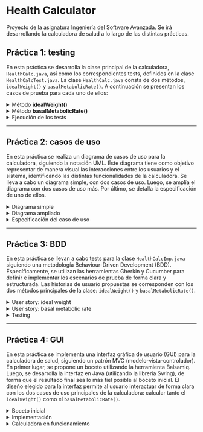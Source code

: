 # Health Calculator
Proyecto de la asignatura Ingeniería del Software Avanzada. Se irá desarrollando la calculadora de salud a lo largo de las distintas prácticas.

## **Práctica 1: testing**

En esta práctica se desarrolla la clase principal de la calculadora, `HealthCalc.java`, así como los correspondientes tests, definidos en la clase `HealthCalcTest.java`. La clase `HealthCalc.java` consta de dos métodos, `idealWeight()` y `basalMetabolicRate()`. A continuación se presentan los casos de prueba para cada uno de ellos:

<details>

<summary> Método <b> idealWeight() </b> </summary>

Se han identificado los siguientes casos de prueba:

- Altura no válida: el método debería lanzar una excepción (de forma arbitraria, se consideran no válidos valores de altura menores a 80 cm y mayores a 210 cm). Este caso de prueba se implementa con cuatro tests diferentes: altura negativa, altura igual a 0, altura positiva pero demasiado pequeña, y altura positiva pero demasiado grande.
- Género no válido: el método debería lanzar una excepción (se considera género no válido cuando el caracter es distinto a `m` o a `w`). Este caso de prueba se implementa con un único test.
- Funcionamiento correcto: el método debería devolver el valor esperado según la fórmula cuando ambos parámetros son correctos (es decir, cuando no es ningún caso de los anteriormente mencionados). Este caso de prueba se implementa con dos tests por separado: uno para `genero` == `m` con valor de altura válido y otro para genero `genero` == `w` con valor de altura válido.

En total se han realizado 7 tests para este método.

</details>

<details>
<summary>  Método <b>basalMetabolicRate()</b> </summary>

Se han identificado los siguientes casos de prueba:

- Altura no válida: el método debería lanzar una excepción (de forma arbitraria, se consideran no válidos valores de altura menores a 80 cm y mayores a 210 cm). Este caso de prueba se implementa con cuatro tests diferentes: altura negativa, altura igual a 0, altura positiva pero demasiado pequeña, y altura positiva pero demasiado grande.
- Género no válido: el método debería lanzar una excepción (se considera género no válido cuando el caracter es distinto a `m` o a `w`). Este caso de prueba se implementa con un único test.
- Peso no válido: el método debería lanzar una excepción (de forma arbitraria, se consideran no válidos valores de altura menores o iguales a 0 kg y mayores a 200 kg). Este caso de prueba se implementa con tres tests diferentes: peso negativo, peso igual a 0, y peso positivo pero demasiado grande.
- Edad no válida: el método debería lanzar una excepción (de forma arbitraria, se consideran no válidos valores de edad menores o iguales a 0 años y mayores a 105 años). Este caso de prueba se implementa con tres tests diferentes: edad negativa, edad igual a 0, y edad positiva pero demasiado grande.
- Funcionamiemto correcto: el método debería devolver el valor esperado según la fórmula cuando ambos parámetros son correctos (es decir, cuando no es ningún caso de los anteriormente mencionados). Este caso de prueba se implementa con dos tests por separado: uno para `genero` == `m` con el resto de los parámetros válidos y otro para genero `genero` == `w` con el resto de los parámetros válidos.

En total se han realizado 13 tests para este método.

</details>

<details>
<summary>  Ejecución de los tests </summary>

Luego de ejecutar los 20 tests mediante JUnit (13 para el primer método y 7 para el segundo), se obtienen los siguientes resultados:

![alt text](/doc/test_results.png)

Se puede ver que todos los tests fueron ejecutados con éxito. Por lo tanto, la clase está correctamente implementada.

</details>


___

## **Práctica 2: casos de uso**

En esta práctica se realiza un diagrama de casos de uso para la calculadora, siguiendo la notación UML. Este diagrama tiene como objetivo representar de manera visual las interacciones entre los usuarios y el sistema, identificando las distintas funcionalidades de la calculadora.
Se lleva a cabo un diagrama simple, con dos casos de uso. Luego, se amplía el diagrama con dos casos de uso más. Por último, se detalla la especificación de uno de ellos.

<details>
<summary>  Diagrama simple </summary>

En este diagrama (HealthCalc_UseCaseDiagram_1.png) se representan los casos de uso que fueron implementados en la Práctica 1: calcular el Ideal Weight y el Basal Metabolic Rate.

![alt text](/doc/HealthCalc_UseCaseDiagram_1.png)

</details>

<details>
<summary>  Diagrama ampliado </summary>

En este diagrama (HealthCalc_UseCaseDiagram_2.png) se añaden dos casos de uso adicionales: calcular el índice de masa corporal (BMI) y configurar el sistema de unidades de la calculadora.

![alt text](/doc/HealthCalc_UseCaseDiagram_2.png)

</details>

<details>
<summary>  Especificación del caso de uso </summary>

Se especifica el caso de uso para configurar el sistema de unidades de la calculadora (UseCase.txt):

```
Nombre: Configuración del sistema de unidades
Actor principal: usuario
Nivel: user goal
Stakeholders: 
- Usuario: es quien ejecuta y se beneficia del caso de uso
- Equipo de desarrollo: es quien debe permitir que el caso de uso pueda llevarse a cabo
Scope: la calculadora de salud (Health Calculator)
Descripción: Caso de uso que permite al usuario seleccionar el sistema de unidades utilizado en la calculadora (internacional o imperial).

Precondiciones:
- El usuario tiene acceso al sistema y lo puede utilizar correctamente.

Garantía mínima:
- Se mantiene vigente el sistema de unidades previamente establecido, sin alterar el funcionamiento de la calculadora.

Garantía de éxito:
- El sistema actualiza correctamente la opción elegida y muestra un mensaje de confirmación indicando que la configuración ha sido actualizada con éxito.

Escenario principal:
	1.	El usuario accede a la configuración del sistema.
	2.	Dentro de las opciones disponibles, selecciona “Sistema de Unidades”.
	3.	El sistema muestra dos opciones:
	•	Sistema Internacional (kg, cm)
	•	Sistema Imperial (lb, in)
	4.	El usuario elige el sistema de unidades que desea utilizar.
	5.	El sistema guarda la selección y actualiza las mediciones y cálculos para reflejar el sistema de unidades elegido.
	6.	Se muestra un mensaje de confirmación indicando que la configuración ha sido actualizada con éxito.

Escenario alternativo:

4a. El usuario no realiza ninguna selección y decide salir de la configuración:
	•	4a.1. El sistema mantiene la configuración previa sin realizar cambios.

Postcondiciones:
- El sistema almacena la configuración seleccionada por el usuario.
- Todas las mediciones y cálculos en el sistema reflejan el sistema de unidades elegido.
```

</details>

___

## **Práctica 3: BDD**

En esta práctica se llevan a cabo tests para la clase `HealthCalcImp.java` siguiendo una metodología Behaviour-Driven Development (BDD).
Específicamente, se utilizan las herramientas Gherkin y Cucumber para definir e implementar los escenarios de prueba de forma clara y estructurada.
Las historias de usuario propuestas se corresponden con los dos métodos principales de la clase: `idealWeight()` y `basalMetabolicRate()`.

<details>
<summary> User story: ideal weight </summary>

```
As a user
I want to calculate my ideal weight
So that I can have a healthy life
```

</details>

<details>
<summary> User story: basal metabolic rate </summary>

```
As a user
I want to calculate my basal metabolic rate
So that I can know more about my metabolism
```

</details>

<details>
<summary> Testing </summary>

Para llevar a cabo los tests, se genera un fichero `.feature` por cada historia de usuario.
Dentro de ellos, se definen los escenarios de prueba. Por ejemplo:

```
  Scenario Outline: Calculando el ideal weight con altura negativa
    Given tengo una calculadora de salud
    When calculo el ideal weight con altura negativa <altura>
    Then el sistema lanza una Exception

    Examples:
      | altura |
      | -1     |
      | -5     |
      | -120   |
```

En total, se reportan 20 escenarios (que son los mismos que en la Práctica 1), los cuales son desarrollados utilizando Cucumber y ejecutados mediante JUnit.
Todos los tests fueron ejecutados con éxito, y los resultados pueden encontrarse en el fichero `output_tests.txt`.

</details>

___

## **Práctica 4: GUI**

En esta práctica se implementa una interfaz gráfica de usuario (GUI)
para la calculadora de salud, siguiendo un patrón MVC (modelo-vista-controlador).
En primer lugar, se propone un boceto utilizando la herramienta Balsamiq. Luego, se 
desarrolla la interfaz en Java (utilizando la librería Swing), de forma que el resultado final sea lo más fiel posible al boceto inicial.
El diseño elegido para la interfaz permite al usuario interactuar de forma clara con los dos casos de uso principales
de la calculadora: calcular tanto el `idealWeight()` como el `basalMetabolicRate()`.


<details>
<summary> Boceto inicial </summary>

![alt text](/docs/HealthCalcGUI_Mockup.png)

</details>

<details>
<summary> Implementación </summary>

![alt text](/docs/HealthCalcGUI_screenshot_IW.png)
![alt text](/docs/HealthCalcGUI_screenshot_BMR.png)

</details>

<details>
<summary> Calculadora en funcionamiento </summary>

La calculadora puede verse en funcionamiento al ejecutar el fichero `project-healthcalc.jar`
que se encuentra en la carpeta principal del proyecto.

</details>